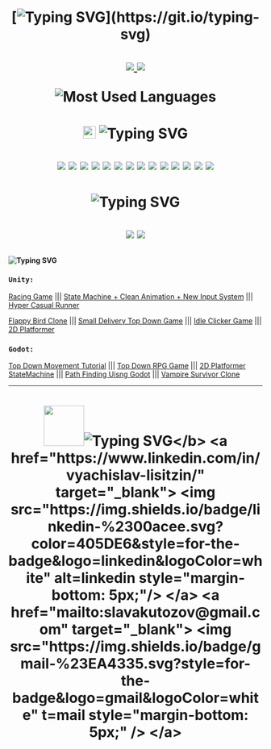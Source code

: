 <h1 align = "center">

[![Typing SVG](https://readme-typing-svg.herokuapp.com?font=Fira+Code&duration=500&pause=50&center=true&multiline=true&repeat=false&random=false&width=435&height=110&lines=Hi!+I'm+Slava!;I'm+a+Software+Developer%2C+DevOps;An+aspiring+Game+Developer;And+Married+to+Liz+Lugasi!)](https://git.io/typing-svg)

<a href="https://bugzthebunny.github.io" target="_blank">
 <img src="https://img.shields.io/badge/-Website-blue?logoColor=white&style=for-the-badge">
</a>
 <img src="https://img.shields.io/badge/dynamic/json?logo=github&label=GitHub%20Stars&style=for-the-badge&query=%24.stars&url=https://api.github-star-counter.workers.dev/user/bugzthebunny">
 
![Most Used Languages](https://github-readme-stats.vercel.app/api/top-langs/?username=bugzthebunny&theme=darcula&hide_border=true&background=FFFFFF00"&hide=jupyter%20notebook) 
</h1>

<h1 align = "center">

<img src="https://media2.giphy.com/media/QssGEmpkyEOhBCb7e1/giphy.gif?cid=ecf05e47a0n3gi1bfqntqmob8g9aid1oyj2wr3ds3mg700bl&rid=giphy.gif" width ="25"><b> ![Typing SVG](https://readme-typing-svg.demolab.com?font=Fira+Code&duration=1000&pause=1000&center=true&multiline=true&width=200&height=30&lines=More+skills)</b>

![](https://img.shields.io/badge/-Docker-blue?logo=docker&logoColor=white&style=for-the-badge)
![](https://img.shields.io/badge/-jenkins-grey?logo=jenkins&logoColor=white&style=for-the-badge)
![](https://img.shields.io/badge/-GIT-orange?logo=git&logoColor=white&style=for-the-badge)
![](https://img.shields.io/badge/-FLUTTER-lightblue?logo=flutter&logoColor=white&style=for-the-badge)
![](https://img.shields.io/badge/-Dart-blue?logo=dart&logoColor=white&style=for-the-badge)
![](https://img.shields.io/badge/-Django-green?logo=django&logoColor=white&style=for-the-badge)
![](https://img.shields.io/badge/-Flask-black?logo=flask&logoColor=white&style=for-the-badge)
![](https://img.shields.io/badge/-Sass-pink?logo=sass&style=for-the-badge)
![](https://img.shields.io/badge/-Azure-blue?logo=azuredevops&logoColor=white&style=for-the-badge)
![](https://img.shields.io/badge/-Linux-darkgreen?logo=linux&logoColor=white&style=for-the-badge)
![](https://img.shields.io/badge/-Firebase-orange?logo=firebase&logoColor=white&style=for-the-badge)
![](https://img.shields.io/badge/-NoSQL-green?logo=mongodb&logoColor=white&style=for-the-badge)
![](https://img.shields.io/badge/-SQL-blue?&logoColor=white&style=for-the-badge)
![](https://img.shields.io/badge/-CSharp-purple?&style=for-the-badge)

</h1>

<h1 align = "center">

<b>![Typing SVG](https://readme-typing-svg.demolab.com?font=Fira+Code&duration=1000&pause=1000&center=true&multiline=true&width=200&height=30&lines=Game+Engines)</b>

![](https://img.shields.io/badge/-Unity-grey?logo=unity&logoColor=white&style=for-the-badge)
![](https://img.shields.io/badge/-Godot-blue?logo=godot&logoColor=white&style=for-the-badge)
</h1>

<b>![Typing SVG](https://readme-typing-svg.demolab.com?font=Fira+Code&duration=1000&pause=1000&center=true&multiline=true&width=200&height=30&lines=Game+Projects)</b>

### `Unity:`
[Racing Game](https://github.com/BugzTheBunny/racecar-game-unity)
||| [State Machine + Clean Animation + New Input System](https://github.com/BugzTheBunny/UnityPlatformerFSMNewInput)
||| [Hyper Casual Runner](https://github.com/BugzTheBunny/UnityHyperCasualRunner)

[Flappy Bird Clone](https://github.com/BugzTheBunny/FlappyBirdClone)
||| [Small Delivery Top Down Game](https://github.com/BugzTheBunny/unity-delivery-game)
||| [Idle Clicker Game](https://github.com/BugzTheBunny/UnityCarrotClickerGame)
||| [2D Platformer](https://github.com/BugzTheBunny/UnityPlatformer)

### `Godot:`
[Top Down Movement Tutorial](https://github.com/BugzTheBunny/godot-4.0-topdown-movement)
||| [Top Down RPG Game](https://github.com/BugzTheBunny/godot_rpg_game?tab=readme-ov-file)
||| [2D Platformer StateMachine](https://github.com/BugzTheBunny/GodotPlatformerTemplate)
||| [Path Finding Uisng Godot](https://github.com/BugzTheBunny/PathFinding2DGodot)
||| [Vampire Survivor Clone](https://github.com/BugzTheBunny/2DSurvivor)

----- 


<h1 align = "center">

<img src="https://thumbs.gfycat.com/HeftyGreenAidi-max-1mb.gif" width ="80"><b>![Typing SVG](https://readme-typing-svg.demolab.com?font=Fira+Code&duration=1000&pause=1000&center=true&multiline=true&width=170&height=35&lines=Let's+talk!)</b>
<a href="https://www.linkedin.com/in/vyachislav-lisitzin/" target="_blank">
<img src="https://img.shields.io/badge/linkedin-%2300acee.svg?color=405DE6&style=for-the-badge&logo=linkedin&logoColor=white" alt=linkedin style="margin-bottom: 5px;"/>
</a>
<a href="mailto:slavakutozov@gmail.com" target="_blank">
<img src="https://img.shields.io/badge/gmail-%23EA4335.svg?style=for-the-badge&logo=gmail&logoColor=white" t=mail style="margin-bottom: 5px;" />
</a>
